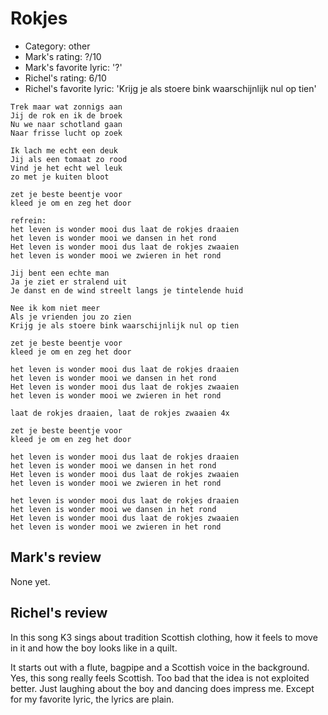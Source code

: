 # Rokjes

 * Category: other
 * Mark's rating: ?/10
 * Mark's favorite lyric: '?'
 * Richel's rating: 6/10
 * Richel's favorite lyric: 'Krijg je als stoere bink waarschijnlijk nul op tien'

```
Trek maar wat zonnigs aan
Jij de rok en ik de broek
Nu we naar schotland gaan
Naar frisse lucht op zoek

Ik lach me echt een deuk
Jij als een tomaat zo rood
Vind je het echt wel leuk
zo met je kuiten bloot

zet je beste beentje voor
kleed je om en zeg het door

refrein:
het leven is wonder mooi dus laat de rokjes draaien
het leven is wonder mooi we dansen in het rond
Het leven is wonder mooi dus laat de rokjes zwaaien
het leven is wonder mooi we zwieren in het rond

Jij bent een echte man
Ja je ziet er stralend uit
Je danst en de wind streelt langs je tintelende huid

Nee ik kom niet meer
Als je vrienden jou zo zien
Krijg je als stoere bink waarschijnlijk nul op tien

zet je beste beentje voor
kleed je om en zeg het door

het leven is wonder mooi dus laat de rokjes draaien
het leven is wonder mooi we dansen in het rond
Het leven is wonder mooi dus laat de rokjes zwaaien
het leven is wonder mooi we zwieren in het rond

laat de rokjes draaien, laat de rokjes zwaaien 4x

zet je beste beentje voor
kleed je om en zeg het door

het leven is wonder mooi dus laat de rokjes draaien
het leven is wonder mooi we dansen in het rond
Het leven is wonder mooi dus laat de rokjes zwaaien
het leven is wonder mooi we zwieren in het rond

het leven is wonder mooi dus laat de rokjes draaien
het leven is wonder mooi we dansen in het rond
Het leven is wonder mooi dus laat de rokjes zwaaien
het leven is wonder mooi we zwieren in het rond
```

## Mark's review

None yet.

## Richel's review

In this song K3 sings about tradition Scottish clothing, how it feels to move in it and how the boy looks like in a quilt.

It starts out with a flute, bagpipe and a Scottish voice in the background. Yes, this song really feels Scottish.
Too bad that the idea is not exploited better. Just laughing about the boy and dancing does impress me. Except
for my favorite lyric, the lyrics are plain.